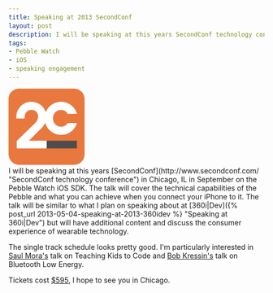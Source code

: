 ```yaml
---
title: Speaking at 2013 SecondConf
layout: post
description: I will be speaking at this years SecondConf technology conference in Chicago, IL in September on the Pebble Watch iOS SDK.
tags:
- Pebble Watch
- iOS
- speaking engagement
---
```

<div class="screenshot">
    <img src="/assets/2013-06-23-2c-logo.svg" width=150 alt="SecondConf logo" class="pull-left" style="margin-right: 20px;">
</div>
I will be speaking at this years [SecondConf](http://www.secondconf.com/ "SecondConf technology conference") in Chicago, IL in September on the Pebble Watch iOS SDK. The talk will cover the technical capabilities of the Pebble and what you can achieve when you connect your iPhone to it. The talk will be similar to what I plan on speaking about at [360i|Dev]({% post_url 2013-05-04-speaking-at-2013-360idev %} "Speaking at 360i|Dev") but will have additional content and discuss the consumer experience of wearable technology.

The single track schedule looks pretty good. I'm particularly interested in [Saul Mora's](http://saulmora.com/ "Saul Mora's personal website") talk on Teaching Kids to Code and [Bob Kressin's](https://twitter.com/macisv "Twitter site for Bob Kressin") talk on Bluetooth Low Energy.

Tickets cost [$595](https://secondconf2013.eventbrite.com/ "SecondConf tickets"), I hope to see you in Chicago.